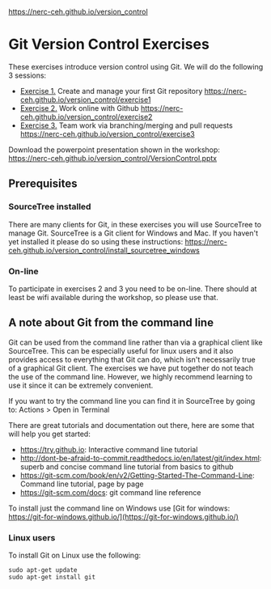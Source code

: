 https://nerc-ceh.github.io/version_control

# Git Version Control Exercises

These exercises introduce version control using Git.  We will do the following 3 sessions:

- [Exercise 1.](https://nerc-ceh.github.io/version_control/exercise1) Create and manage your first Git repository <https://nerc-ceh.github.io/version_control/exercise1>
- [Exercise 2.](https://nerc-ceh.github.io/version_control/exercise2) Work online with Github <https://nerc-ceh.github.io/version_control/exercise2>
- [Exercise 3.](https://nerc-ceh.github.io/version_control/exercise3) Team work via branching/merging and pull requests <https://nerc-ceh.github.io/version_control/exercise3>

Download the powerpoint presentation shown in the workshop: <https://nerc-ceh.github.io/version_control/VersionControl.pptx>

## Prerequisites

### SourceTree installed

There are many clients for Git, in these exercises you will use SourceTree to manage Git.  SourceTree is a Git client for Windows and Mac.  If you haven't yet installed it please do so using these instructions: <https://nerc-ceh.github.io/version_control/install_sourcetree_windows>

### On-line
To participate in exercises 2 and 3 you need to be on-line.  There should at least be wifi available during the workshop, so please use that.

## A note about Git from the command line
Git can be used from the command line rather than via a graphical client like SourceTree.  This can be especially useful for linux users and it also provides access to everything that Git can do, which isn't necessarily true of a graphical Git client.  The exercises we have put together do not teach the use of the command line.  However, we highly recommend learning to use it since it can be extremely convenient.  

If you want to try the command line you can find it in SourceTree by going to: Actions > Open in Terminal

There are great tutorials and documentation out there, here are some that will help you get started:
  - <https://try.github.io>: Interactive command line tutorial
  - <http://dont-be-afraid-to-commit.readthedocs.io/en/latest/git/index.html>: superb and concise command line tutorial from basics to github
  - <https://git-scm.com/book/en/v2/Getting-Started-The-Command-Line>: Command line tutorial, page by page
  - <https://git-scm.com/docs>: git command line reference

To install just the command line on Windows use [Git for windows: https://git-for-windows.github.io/](https://git-for-windows.github.io/)

### Linux users

To install Git on Linux use the following:

```
sudo apt-get update
sudo apt-get install git
```

